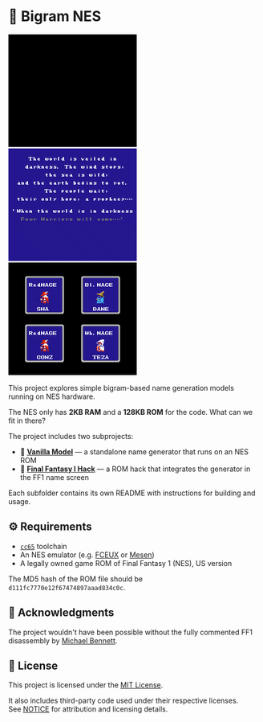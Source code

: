 # 🐉 Bigram NES

![gen](./gen.gif) ![demo](./ff1-1.gif) ![demo](./ff1-2.gif)

This project explores simple bigram-based name generation models running on NES hardware.

The NES only has **2KB RAM** and a **128KB ROM** for the code. What can we fit in there?

The project includes two subprojects:

- 🍦 [**Vanilla Model**](./vanilla) — a standalone name generator that runs on an NES ROM
- 🧙 [**Final Fantasy I Hack**](./ff1) — a ROM hack that integrates the generator in the FF1 name screen

Each subfolder contains its own README with instructions for building and usage.

## ⚙️ Requirements

- [`cc65`](https://cc65.github.io/) toolchain
- An NES emulator (e.g. [FCEUX](http://fceux.com/) or [Mesen](https://www.mesen.ca/))
- A legally owned game ROM of Final Fantasy 1 (NES), US version

The MD5 hash of the ROM file should be `d111fc7770e12f67474897aaad834c0c`.

## 🙏 Acknowledgments

The project wouldn't have been possible without the fully commented FF1 disassembly by [Michael Bennett](https://github.com/Entroper/FF1Disassembly/).

## 📄 License

This project is licensed under the [MIT License](./LICENSE).

It also includes third-party code used under their respective licenses.  
See [NOTICE](./NOTICE) for attribution and licensing details.
